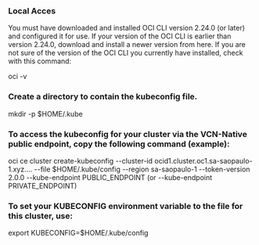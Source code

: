 ### Local Acces
You must have downloaded and installed OCI CLI version 2.24.0 (or later) and configured it for use. If your version of the OCI CLI is earlier than version 2.24.0, download and install a newer version from here. If you are not sure of the version of the OCI CLI you currently have installed, check with this command:

oci -v

### Create a directory to contain the kubeconfig file.
mkdir -p $HOME/.kube

### To access the kubeconfig for your cluster via the VCN-Native public endpoint, copy the following command (example):
oci ce cluster create-kubeconfig --cluster-id ocid1.cluster.oc1.sa-saopaulo-1.xyz.... --file $HOME/.kube/config --region sa-saopaulo-1 --token-version 2.0.0  --kube-endpoint PUBLIC_ENDPOINT (or --kube-endpoint PRIVATE_ENDPOINT)

### To set your KUBECONFIG environment variable to the file for this cluster, use:
export KUBECONFIG=$HOME/.kube/config

